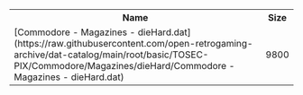 <table>
<tr><th>Name</th><th>Size</th></tr>
<tr><td>[Commodore - Magazines - dieHard.dat](https://raw.githubusercontent.com/open-retrogaming-archive/dat-catalog/main/root/basic/TOSEC-PIX/Commodore/Magazines/dieHard/Commodore - Magazines - dieHard.dat)</td><td>9800</td></tr>
</table>
